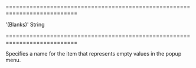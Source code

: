 <!--**
/*-------------------------------------------
    Auto-generated file. Do not modify.
-------------------------------------------

**-->
===========================================================================
<!--default-->'(Blanks)'<!--/default-->
<!--type-->String<!--/type-->
===========================================================================

<!--shortDescription-->
Specifies a name for the item that represents empty values in the popup menu.
<!--/shortDescription-->

<!--fullDescription-->

<!--/fullDescription-->
